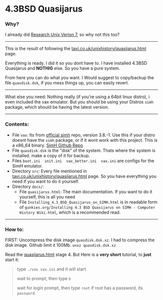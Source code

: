 # 4.3BSD Quasijarus

### Why?

I already did [Research Unix Verion 7](https://github.com/narukeh/research_unix_v7), so why not this too?

----

This is the result of following the [tavi.co.uk/unixhistory/quasijarus.html](https://www.tavi.co.uk/unixhistory/quasijarus.html) page.

Everything is ready. I did it so you dont have to. I have installed 4.3BSD Quasijarus and **NOTHIG** else. So you have a pure system.

From here you can do what you want. I Would suggest to copy/backup the file `quasdisk.dsk`, if you mess things up, you can easily revert.

----

What else you need: Nothing really (if you're using a 64bit linux distro), i even included the vax emulator. But you should be using your Distros `simh` package, which should be having the latest version.

----

### Contents:

- File `vax`: Its from [official simh](https://github.com/simh/simh/releases/tag/v3.8-1) repo, version 3.8.-1. Use this if your distro doesnt have the `simh` package, or if it wont work with this project. This is a x86_64 binary. [SimH Github Repo](https://github.com/simh/simh/)
- File `quasdisk.dsk` is the "disk" of the system. Thats where the system is installed. make a copy of it for backup.
- Files `boot.ini  init.ini  vax_better.ini  vax.ini` are configs for the SimH emulator.
- Directory `src`: Every file mentioned in [tavi.co.uk/unixhistory/quasijarus.html](https://www.tavi.co.uk/unixhistory/quasijarus.html) page. So you have everything you need if you want to do it yourself.
- Directory `docs/`:
	- File `quasijarus.html`: The main documentation. If you want to do it yourself, this is all you need
	- File `Installing_4.3_BSD_Quasijarus_on_SIMH.html` is in readable form of `gunkies.org/Installing 4.3 BSD Quasijarus on SIMH - Computer History Wiki.html`, which is a recommended read.

----

### How to:

FIRST: Uncompress the disk image `quasdisk.dsk.xz`. I had to compress the disk image. Github limit it 100Mb.
`unxz quasdisk.dsk.xz`

Read the [quasijarus.html](docs/quasijarus.html#stage4) stage 4. But Here is a **very short** tutorial, to **just** start it:

>type `./vax vax.ini` and it will start
>
>wait to prompt, then type `b`
>
>wait for login prompt, then type `root`
>if root has a password, its `password`.
